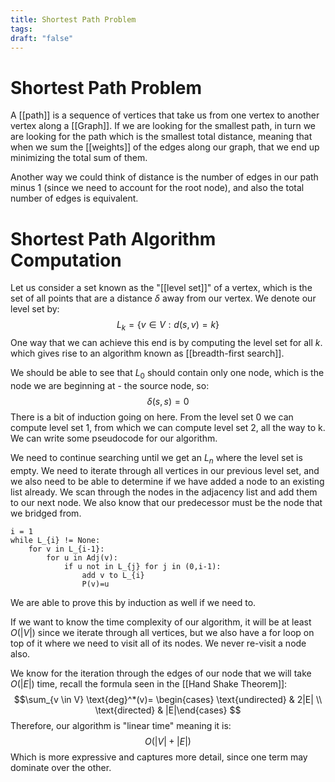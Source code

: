 ```yaml
---
title: Shortest Path Problem
tags: 
draft: "false"
---
```

# Shortest Path Problem
A [[path]] is a sequence of vertices that take us from one vertex to another vertex along a [[Graph]]. If we are looking for the smallest path, in turn we are looking for the path which is the smallest total distance, meaning that when we sum the [[weights]] of the edges along our graph, that we end up minimizing the total sum of them. 

Another way we could think of distance is the number of edges in our path minus 1 (since we need to account for the root node), and also the total number of edges is equivalent. 

# Shortest Path Algorithm Computation
Let us consider a set known as the "[[level set]]" of a vertex, which is the set of all points that are a distance $\delta$ away from our vertex. We denote our level set by:
$$L_{k}=\{ v \in V : d(s,v)=k \}$$
One way that we can achieve this end is by computing the level set for all $k$. which gives rise to an algorithm known as [[breadth-first search]].

We should be able to see that $L_{0}$ should contain only one node, which is the node we are beginning at - the source node, so:
$$\delta(s,s) = 0$$
There is a bit of induction going on here. From the level set 0 we can compute level set 1, from which we can compute level set 2, all the way to k. We can write some pseudocode for our algorithm. 

We need to continue searching until we get an $L_{n}$ where the level set is empty. We need to iterate through all vertices in our previous level set, and we also need to be able to determine if we have added a node to an existing list already. We scan through the nodes in the adjacency list and add them to our next node. We also know that our predecessor must be the node that we bridged from. 
```algorithm
i = 1 
while L_{i} != None:
	for v in L_{i-1}:
		for u in Adj(v):
			if u not in L_{j} for j in (0,i-1):
				add v to L_{i}
				P(v)=u
```
We are able to prove this by induction as well if we need to.

If we want to know the time complexity of our algorithm, it will be at least $O(|V|)$ since we iterate through all vertices, but we also have a for loop on top of it where we need to visit all of its nodes. We never re-visit a node also. 

We know for the iteration through the edges of our node that we will take $O(|E|)$ time, recall the formula seen in the [[Hand Shake Theorem]]:
$$\sum_{v \in V} \text{deg}^*(v)= \begin{cases} \text{undirected} & 2|E| \\ \text{directed} & |E|\end{cases} $$
Therefore, our algorithm is "linear time" meaning it is:
$$O(|V|+|E|)$$
Which is more expressive and captures more detail, since one term may dominate over the other. 
